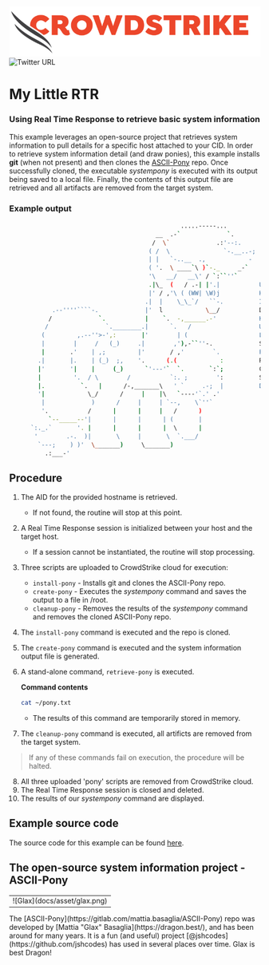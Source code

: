 ![CrowdStrike Falcon](https://raw.githubusercontent.com/CrowdStrike/falconpy/main/docs/asset/cs-logo.png)
![Twitter URL](https://img.shields.io/twitter/url?label=Follow%20%40CrowdStrike&style=social&url=https%3A%2F%2Ftwitter.com%2FCrowdStrike)

# My Little RTR
### Using Real Time Response to retrieve basic system information

This example leverages an open-source project that retrieves system information to pull details for a specific host attached to your CID. In order to retrieve system information detail (and draw ponies), this example installs __git__ (when not present) and then clones the [ASCII-Pony](https://gitlab.com/mattia.basaglia/ASCII-Pony) repo. Once successfully cloned, the executable _systempony_ is executed with its output being saved to a local file. Finally, the contents of this output file are retrieved and all artifacts are removed from the target system.

### Example output
```bash
                                                .....-----...
                                         __  .-`             `.
                                        /  \`             .:'--:.
                                       ( /  \               `-.__..-;
                                       | |   `-..__  .,            -
                                       ( '.  \ ____`\ )`-._     _-`
                                       '\   __/   __\' / `:``''`
                                       .|\_  (   / .-| |'.|           User     : root
                                       |' / ,'\ ( (WW| \W)j           Hostname : sample-host.us-west-1.compute.internal
                                      .|  |    \_\_`/   ``-.          IP       :
            .--''''````-.             |'  l            \__/           Distro   :
           /             `.           |    `.  -,______.-'            Kernel   : 4.14.232-177.418.amzn2.x86_64 x86_64
          /                `.________.|      `.   /                   Uptime   : 48 days, 2:50
         (         ,.--''>-',:       |'        | (                    Load     : 0.00, 0.00, 0.00
         |        |     /   (_)     .|        ,'),-``''-.             Shell    : /bin/bash
         |       .'    | ,;         |'       / ,'        `.           Packages :
        .|       |.    | (_)  ;,    '.      (.(            :          RAM      : 237M / 1.9G
        |'       '|    |     (_)      `'---'`  `.       `:`;          CPU      : Intel(R) Xeon(R) CPU E5-2676 v3 @ 2.40GHz
        |         '.  / \        /           `:. ;        ':          Swap     : 0B / 0B
        |.          `.   |      /-,_______\   ' `     .-;  |          Disk     : 1.8G / 13G
        '|            \_/      /     |    |\   `----'`.' .'
         |             )      /     |     | `--,    \`''`
         '.           /      |      |     |   /      )
           `--_____--'|      |      |      | (       |
      `:._.`       '. |      |      |      |  \      |
       '        .-.  )|       \     |       \  `.___/
        `---;    ) )'  \_______)     \_______)
          .:___-'
```

## Procedure
1. The AID for the provided hostname is retrieved.
    - If not found, the routine will stop at this point.
2. A Real Time Response session is initialized between your host and the target host.
    - If a session cannot be instantiated, the routine will stop processing.
3. Three scripts are uploaded to CrowdStrike cloud for execution:
    - `install-pony` - Installs git and clones the ASCII-Pony repo.
    - `create-pony` - Executes the _systempony_ command and saves the output to a file in /root.
    - `cleanup-pony` - Removes the results of the _systempony_ command and removes the cloned ASCII-Pony repo.
4. The `install-pony` command is executed and the repo is cloned.
5. The `create-pony` command is executed and the system information output file is generated.
6. A stand-alone command, `retrieve-pony` is executed. 

    **Command contents**
    ```bash
    cat ~/pony.txt
    ```
    - The results of this command are temporarily stored in memory.
7. The `cleanup-pony` command is executed, all artificts are removed from the target system.
> If any of these commands fail on execution, the procedure will be halted.
8. All three uploaded 'pony' scripts are removed from CrowdStrike cloud.
9. The Real Time Response session is closed and deleted.
10. The results of our _systempony_ command are displayed.

## Example source code
The source code for this example can be found [here](my_little_rtr.py).

## The open-source system information project - ASCII-Pony
<table>
<tr>
<td align="center">![Glax](docs/asset/glax.png)</td></tr></table>
The [ASCII-Pony](https://gitlab.com/mattia.basaglia/ASCII-Pony) repo was developed by [Mattia "Glax" Basaglia](https://dragon.best/), and has been around for many years. It is a fun (and useful) project [@jshcodes](https://github.com/jshcodes) has used in several places over time. Glax is best Dragon!
